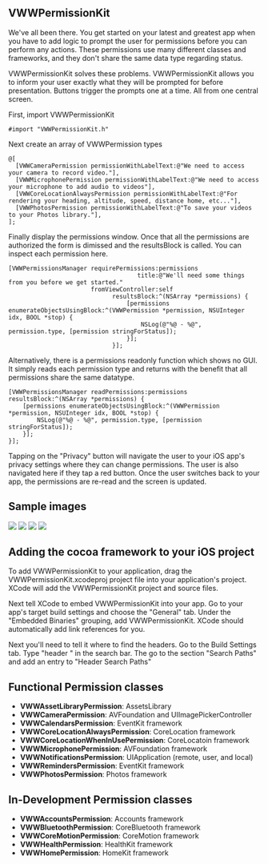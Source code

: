 ## VWWPermissionKit ##

We've all been there. You get started on your latest and greatest app when you have to add logic to prompt the user for permissions before you can perform any actions. These permissions use many different classes and frameworks, and they don't share the same data type regarding status. 

VWWPermissionKit solves these problems. VWWPermissionKit allows you to inform your user exactly what they will be prompted for before presentation. Buttons trigger the prompts one at a time. All from one central screen. 

First, import VWWPermissionKit

```
#import "VWWPermissionKit.h"
```

Next create an array of VWWPermission types

```
@[
  [VWWCameraPermission permissionWithLabelText:@"We need to access your camera to record video."],
  [VWWMicrophonePermission permissionWithLabelText:@"We need to access your microphone to add audio to videos"],
  [VWWCoreLocationAlwaysPermission permissionWithLabelText:@"For rendering your heading, altitude, speed, distance home, etc..."],
  [VWWPhotosPermission permissionWithLabelText:@"To save your videos to your Photos library."],
];

```

Finally display the permissions window. Once that all the permissions are authorized the form is dimissed and the resultsBlock is called. You can inspect each permission here. 

```
[VWWPermissionsManager requirePermissions:permissions
                                    title:@"We'll need some things from you before we get started."
                       fromViewController:self
                             resultsBlock:^(NSArray *permissions) {
                                 [permissions enumerateObjectsUsingBlock:^(VWWPermission *permission, NSUInteger idx, BOOL *stop) {
                                     NSLog(@"%@ - %@", permission.type, [permission stringForStatus]);
                                 }];
                             }];
```


Alternatively, there is a permissions readonly function which shows no GUI. It simply reads each permission type and returns with the benefit that all permissions share the same datatype. 

```
[VWWPermissionsManager readPermissions:permissions resultsBlock:^(NSArray *permissions) {
    [permissions enumerateObjectsUsingBlock:^(VWWPermission *permission, NSUInteger idx, BOOL *stop) {
        NSLog(@"%@ - %@", permission.type, [permission stringForStatus]);
    }];
}];
```

Tapping on the "Privacy" button will navigate the user to your iOS app's privacy settings where they can change permissions. The user is also navigated here if they tap a red button. Once the user switches back to your app, the permissions are re-read and the screen is updated.

## Sample images ##
![](http://i.imgur.com/8viPrQS.png)
![](http://i.imgur.com/rcF8DOb.png)
![](http://i.imgur.com/kv52xTy.png)
![](http://i.imgur.com/mwPoOYv.png)


## Adding the cocoa framework to your iOS project ##
To add VWWPermissionKit to your application, drag the VWWPermissionKit.xcodeproj project file into your application's project. XCode will add the VWWPermissionKit project and source files.

Next tell XCode to embed VWWPermissionKit into your app. Go to your app's target build settings and choose the "General" tab. Under the "Embedded Binaries" grouping, add VWWPermissionKit. XCode should automatically add link references for you.

Next you'll need to tell it where to find the headers. Go to the Build Settings tab. Type "header " in the search bar. The go to the section "Search Paths" and add an entry to "Header Search Paths"

## Functional Permission classes ##
- **VWWAssetLibraryPermission**: AssetsLibrary
- **VWWCameraPermission**: AVFoundation and UIImagePickerController
- **VWWCalendarsPermission**: EventKit framework
- **VWWCoreLocationAlwaysPermission**: CoreLocation framework
- **VWWCoreLocationWhenInUsePermission**: CoreLocatoin framework
- **VWWMicrophonePermission**: AVFoundation framework
- **VWWNotificationsPermission**: UIApplication (remote, user, and local)
- **VWWRemindersPermission**: EventKit framework
- **VWWPhotosPermission**: Photos framework

## In-Development Permission classes ##
- **VWWAccountsPermission**: Accounts framework
- **VWWBluetoothPermission**: CoreBluetooth framework
- **VWWCoreMotionPermission**: CoreMotion framework
- **VWWHealthPermission**: HealthKit framework
- **VWWHomePermission**: HomeKit framework

